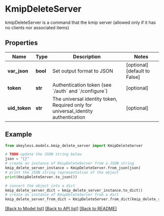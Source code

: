 # KmipDeleteServer

kmipDeleteServer is a command that the kmip server (allowed only if it has no clients nor associated items)

## Properties

Name | Type | Description | Notes
------------ | ------------- | ------------- | -------------
**var_json** | **bool** | Set output format to JSON | [optional] [default to False]
**token** | **str** | Authentication token (see &#x60;/auth&#x60; and &#x60;/configure&#x60;) | [optional] 
**uid_token** | **str** | The universal identity token, Required only for universal_identity authentication | [optional] 

## Example

```python
from akeyless.models.kmip_delete_server import KmipDeleteServer

# TODO update the JSON string below
json = "{}"
# create an instance of KmipDeleteServer from a JSON string
kmip_delete_server_instance = KmipDeleteServer.from_json(json)
# print the JSON string representation of the object
print(KmipDeleteServer.to_json())

# convert the object into a dict
kmip_delete_server_dict = kmip_delete_server_instance.to_dict()
# create an instance of KmipDeleteServer from a dict
kmip_delete_server_from_dict = KmipDeleteServer.from_dict(kmip_delete_server_dict)
```
[[Back to Model list]](../README.md#documentation-for-models) [[Back to API list]](../README.md#documentation-for-api-endpoints) [[Back to README]](../README.md)



